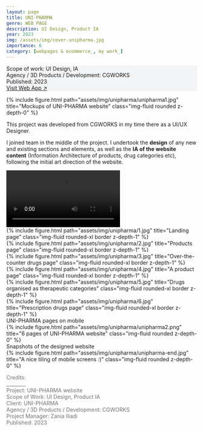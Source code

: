 ```yaml
---
layout: page
title: UNI-PHARMA
genre: WEB PAGE
description: UI Design, Product IA
year: 2023
img: /assets/img/cover-unipharma.jpg
importance: 6
category: [webpages & ecommerce_, my work_]
---
```


<div class="px-3 pt-3 pb-1 mb-3 rounded" style="background-color: rgba(43, 86, 127, .05);">
    <p>
    Scope of work: UI Design, IA<br>
    Agency / 3D Products / Development: CGWORKS<br>
    Published: 2023<br>
    <a href="https://www.uni-pharma.gr/el/">Visit Web App ↗</a>
    </p>
 </div>

<div class="row">
    <div class="col-sm">
        {% include figure.html path="assets/img/unipharma/unipharma1.jpg" title="Mockups of UNI-PHARMA website" class="img-fluid rounded z-depth-0" %}
    </div>
</div>

<div class="row text-md-center justify-content-center">
    <div class="col-lg-8">
        <p>This project was developed from CGWORKS in my time there as a UI/UX Designer.</p>
        <p>I joined team in the middle of the project. I undertook the <b>design</b> of any new and existing sections and elements, as well as the <b>IA of the website content</b> (Information Architecture of products, drug categories etc), following the initial art direction of the website.</p>
    </div>    
</div>

<div class="row mb-3">
    <div class="col-sm">
        <div class="videoWrapper embed-responsive">
            <video autoplay loop>
                <source src="/assets/img/unipharma/home.mp4" type='video/mp4'>
            </video>
        </div>
    </div>
</div>

<div class="row my-2 justify-content-center">
    <div class="col-6 col-sm mt-3 mt-md-0">
        {% include figure.html path="assets/img/unipharma/1.jpg" title="Landing page" class="img-fluid rounded-xl border z-depth-1" %}
    </div>
    <div class="col-6 col-sm mt-3 mt-md-0">
        {% include figure.html path="assets/img/unipharma/2.jpg" title="Products page" class="img-fluid rounded-xl border z-depth-1" %}
    </div>
    <div class="col-6 col-sm mt-3 mt-md-0">
        {% include figure.html path="assets/img/unipharma/3.jpg" title="Over-the-counter drugs page" class="img-fluid rounded-xl border z-depth-1" %}
    </div>
    <div class="col-6 col-sm mt-3 mt-md-0">
        {% include figure.html path="assets/img/unipharma/4.jpg" title="A product page" class="img-fluid rounded-xl border z-depth-1" %}
    </div>
    <div class="col-6 col-sm mt-3 mt-md-0">
        {% include figure.html path="assets/img/unipharma/5.jpg" title="Drugs organised as therapeutic categories" class="img-fluid rounded-xl border z-depth-1" %}
    </div>
    <div class="col-6 col-sm mt-3 mt-md-0">
        {% include figure.html path="assets/img/unipharma/6.jpg" title="Prescription drugs page" class="img-fluid rounded-xl border z-depth-1" %}
    </div>
</div>
<div class="caption mb-4">
    UNI-PHARMA pages on mobile
</div>

<div class="row">
    <div class="col-sm">
        {% include figure.html path="assets/img/unipharma/unipharma2.png" title="6 pages of UNI-PHARMA website" class="img-fluid rounded z-depth-0" %}
    </div>
</div>
<div class="caption">
    Snapshots of the designed website
</div>

<div class="row">
    <div class="col-sm">
        {% include figure.html path="assets/img/unipharma/unipharma-end.jpg" title="A nice tiling of mobile screens :)" class="img-fluid rounded z-depth-0" %}
    </div>
</div>

<div class="text-center">
    <p style="color: #737373; font-weight: 400;">Credits:<br>
    ________<br>
    Project: UNI-PHARMA website<br>
    Scope of Work: UI Design, Product IA<br>
    Client: UNI-PHARMA<br>
    Agency / 3D Products / Development: CGWORKS<br>
    Project Manager: Zania Iliadi<br>    
    Published: 2023</p> 
</div>